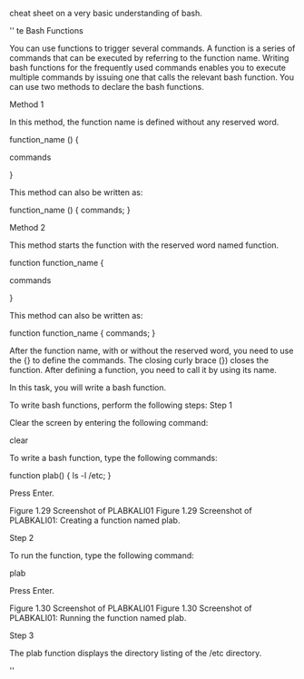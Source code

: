 cheat sheet on a very basic understanding of bash.




''
te Bash Functions

You can use functions to trigger several commands. A function is a series of commands that can be executed by referring to the function name. Writing bash functions for the frequently used commands enables you to execute multiple commands by issuing one that calls the relevant bash function. You can use two methods to declare the bash functions.

Method 1

In this method, the function name is defined without any reserved word.

function_name () {

  commands

}

This method can also be written as:

function_name () { commands; }

Method 2

This method starts the function with the reserved word named function.

function function_name {

commands

}

This method can also be written as:

function function_name { commands; }

After the function name, with or without the reserved word, you need to use the {} to define the commands. The closing curly brace (}) closes the function. After defining a function, you need to call it by using its name.

In this task, you will write a bash function.

To write bash functions, perform the following steps:
Step 1

Clear the screen by entering the following command:

clear

To write a bash function, type the following commands:

function plab() { ls -l /etc; }

Press Enter.

Figure 1.29 Screenshot of PLABKALI01
Figure 1.29 Screenshot of PLABKALI01: Creating a function named plab.

Step 2

To run the function, type the following command:

plab

Press Enter.

Figure 1.30 Screenshot of PLABKALI01
Figure 1.30 Screenshot of PLABKALI01: Running the function named plab.

Step 3

The plab function displays the directory listing of the /etc directory.

''

